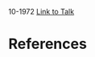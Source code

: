 

10-1972
[Link to Talk](https://www.churchofjesuschrist.org/study/general-conference/1972/10/friday-morning-session?lang=eng)



# References

